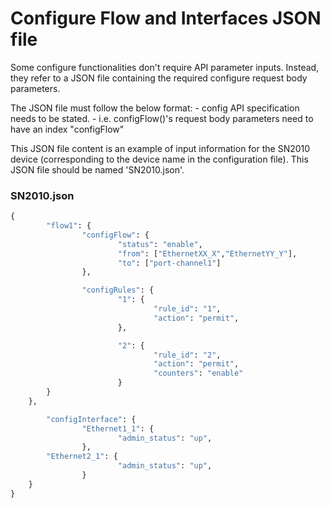 # Configure Flow and Interfaces JSON file

<p> Some configure functionalities don't require API parameter inputs. Instead, they refer to a JSON file containing the required configure request body parameters.</p>

<p> The JSON file must follow the below format:
- config API specification needs to be stated. 
  - i.e. configFlow()'s request body parameters need to have an index "configFlow"
</p>

<p> This JSON file content is an example of input information for the SN2010 device (corresponding to the device name in the configuration file). This JSON file should be named 'SN2010.json'. </p> 

### SN2010.json
```py
{
        "flow1": {
                "configFlow": {
                        "status": "enable",
                        "from": ["EthernetXX_X","EthernetYY_Y"],
                        "to": ["port-channel1"]
                },

                "configRules": {
                        "1": {
                                "rule_id": "1",
                                "action": "permit",
                        },

                        "2": {
                                "rule_id": "2",
                                "action": "permit",
                                "counters": "enable"
                        }
		}
	},

        "configInterface": {
                "Ethernet1_1": {
                        "admin_status": "up",
                },
		"Ethernet2_1": {
                        "admin_status": "up",
                }
	}
}
```
